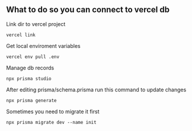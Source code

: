 ## What to do so you can connect to vercel db
Link dir to vercel project
```
vercel link
```

Get local enviroment variables
```
vercel env pull .env
``` 

Manage db records
```
npx prisma studio
```

After editing prisma/schema.prisma run this command to update changes
```
npx prisma generate
```
Sometimes you need to migrate it first
```
npx prisma migrate dev --name init
```